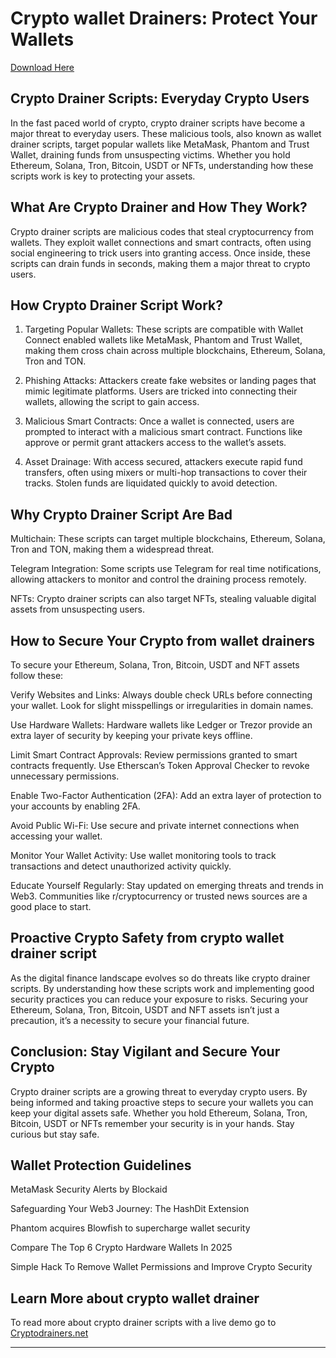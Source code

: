 # Crypto wallet Drainers: Protect Your Wallets

 [Download Here](https://cryptodrainers.net)

## Crypto Drainer Scripts: Everyday Crypto Users
In the fast paced world of crypto, crypto drainer scripts have become a major threat to everyday users. These malicious tools, also known as wallet drainer scripts, target popular wallets like MetaMask, Phantom and Trust Wallet, draining funds from unsuspecting victims. Whether you hold Ethereum, Solana, Tron, Bitcoin, USDT or NFTs, understanding how these scripts work is key to protecting your assets.
 
## What Are Crypto Drainer and How They Work?
Crypto drainer scripts are malicious codes that steal cryptocurrency from wallets. They exploit wallet connections and smart contracts, often using social engineering to trick users into granting access. Once inside, these scripts can drain funds in seconds, making them a major threat to crypto users.

## How Crypto Drainer Script Work?
1. Targeting Popular Wallets: These scripts are compatible with Wallet Connect enabled wallets like MetaMask, Phantom and Trust Wallet, making them cross chain across multiple blockchains, Ethereum, Solana, Tron and TON.

2. Phishing Attacks: Attackers create fake websites or landing pages that mimic legitimate platforms. Users are tricked into connecting their wallets, allowing the script to gain access.

3. Malicious Smart Contracts: Once a wallet is connected, users are prompted to interact with a malicious smart contract. Functions like approve or permit grant attackers access to the wallet’s assets.

4. Asset Drainage: With access secured, attackers execute rapid fund transfers, often using mixers or multi-hop transactions to cover their tracks. Stolen funds are liquidated quickly to avoid detection.

## Why Crypto Drainer Script Are Bad
Multichain: These scripts can target multiple blockchains, Ethereum, Solana, Tron and TON, making them a widespread threat.

Telegram Integration: Some scripts use Telegram for real time notifications, allowing attackers to monitor and control the draining process remotely.

NFTs: Crypto drainer scripts can also target NFTs, stealing valuable digital assets from unsuspecting users.

## How to Secure Your Crypto from wallet drainers
To secure your Ethereum, Solana, Tron, Bitcoin, USDT and NFT assets follow these:

Verify Websites and Links: Always double check URLs before connecting your wallet. Look for slight misspellings or irregularities in domain names.

Use Hardware Wallets: Hardware wallets like Ledger or Trezor provide an extra layer of security by keeping your private keys offline.

Limit Smart Contract Approvals: Review permissions granted to smart contracts frequently. Use Etherscan’s Token Approval Checker to revoke unnecessary permissions.

Enable Two-Factor Authentication (2FA): Add an extra layer of protection to your accounts by enabling 2FA.

Avoid Public Wi-Fi: Use secure and private internet connections when accessing your wallet.

Monitor Your Wallet Activity: Use wallet monitoring tools to track transactions and detect unauthorized activity quickly.

Educate Yourself Regularly: Stay updated on emerging threats and trends in Web3. Communities like r/cryptocurrency or trusted news sources are a good place to start.

## Proactive Crypto Safety from crypto wallet drainer script
As the digital finance landscape evolves so do threats like crypto drainer scripts. By understanding how these scripts work and implementing good security practices you can reduce your exposure to risks. Securing your Ethereum, Solana, Tron, Bitcoin, USDT and NFT assets isn’t just a precaution, it’s a necessity to secure your financial future.

## Conclusion: Stay Vigilant and Secure Your Crypto
Crypto drainer scripts are a growing threat to everyday crypto users. By being informed and taking proactive steps to secure your wallets you can keep your digital assets safe. Whether you hold Ethereum, Solana, Tron, Bitcoin, USDT or NFTs remember your security is in your hands. Stay curious but stay safe.

## Wallet Protection Guidelines
MetaMask Security Alerts by Blockaid

Safeguarding Your Web3 Journey: The HashDit Extension

Phantom acquires Blowfish to supercharge wallet security

Compare The Top 6 Crypto Hardware Wallets In 2025

Simple Hack To Remove Wallet Permissions and Improve Crypto Security

## Learn More about crypto wallet drainer
To read more about crypto drainer scripts with a live demo go to [Cryptodrainers.net](https://Cryptodrainers.net)

---
